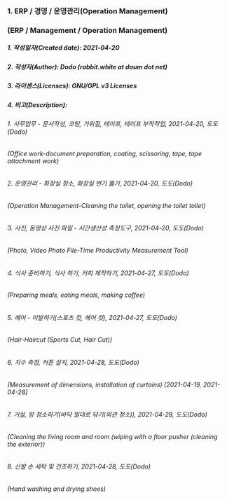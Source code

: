 ### 1. ERP / 경영 / 운영관리(Operation Management)
### (ERP / Management / Operation Management)

##### 1. 작성일자(Created date): 2021-04-20
##### 2. 작성자(Author): Dodo (rabbit.white at daum dot net)
##### 3. 라이센스(Licenses): GNU/GPL v3 Licenses
##### 4. 비고(Description):
###### 1. 사무업무 - 문서작성, 코팅, 가위질, 테이프, 테이프 부착작업, 2021-04-20, 도도(Dodo)
###### (Office work-document preparation, coating, scissoring, tape, tape attachment work)
###### 2. 운영관리 - 화장실 청소, 화장실 변기 뚫기, 2021-04-20, 도도(Dodo)
###### (Operation Management-Cleaning the toilet, opening the toilet toilet)
###### 3. 사진, 동영상 사진 파일 - 시간생산성 측정도구, 2021-04-20, 도도(Dodo)
###### (Photo, Video Photo File-Time Productivity Measurement Tool)
###### 4. 식사 준비하기, 식사 하기, 커피 제작하기, 2021-04-27, 도도(Dodo)
###### (Preparing meals, eating meals, making coffee)
###### 5. 헤어 - 이발하기(스포츠 컷, 헤어 컷), 2021-04-27, 도도(Dodo)
###### (Hair-Haircut (Sports Cut, Hair Cut))
###### 6. 치수 측정, 커튼 설치, 2021-04-28, 도도(Dodo)
###### (Measurement of dimensions, installation of curtains) [2021-04-19, 2021-04-28]
###### 7. 거실, 방 청소하기(바닥 밀대로 닦기(외관 청소)), 2021-04-28, 도도(Dodo)
###### (Cleaning the living room and room (wiping with a floor pusher (cleaning the exterior))
###### 8. 신발 손 세탁 및 건조하기, 2021-04-28, 도도(Dodo)
###### (Hand washing and drying shoes)
